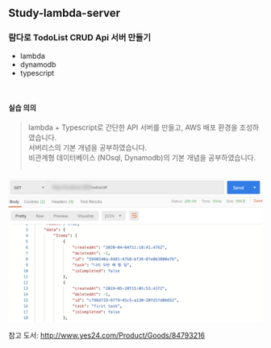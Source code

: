 ## Study-lambda-server

### 람다로 TodoList CRUD Api 서버 만들기  ###
- lambda
- dynamodb
- typescript
<br>

#### 실습 의의 ####

>lambda + Typescript로 간단한 API 서버를 만들고, AWS 배포 환경을 조성하였습니다. <br/>
>서버리스의 기본 개념을 공부하였습니다. <br/>
>비관계형 데이터베이스 (NOsql, Dynamodb)의 기본 개념을 공부하였습니다. <br/><br/>

![coverimage](./img_readme.png)

참고 도서: http://www.yes24.com/Product/Goods/84793216